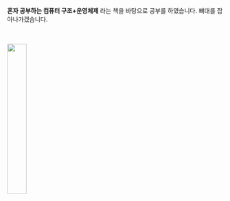 
 **혼자 공부하는 컴퓨터 구조+운영체제** 라는 책을 바탕으로 공부를 하였습니다. 뼈대를 잡아나가겠습니다.
 
 <br/>
 <br/>

<img src="https://e-book.ssu.ac.kr/DRMContent/ebook/4801162243092/L4801162243092.jpg" width="30%" height="30%"/>
